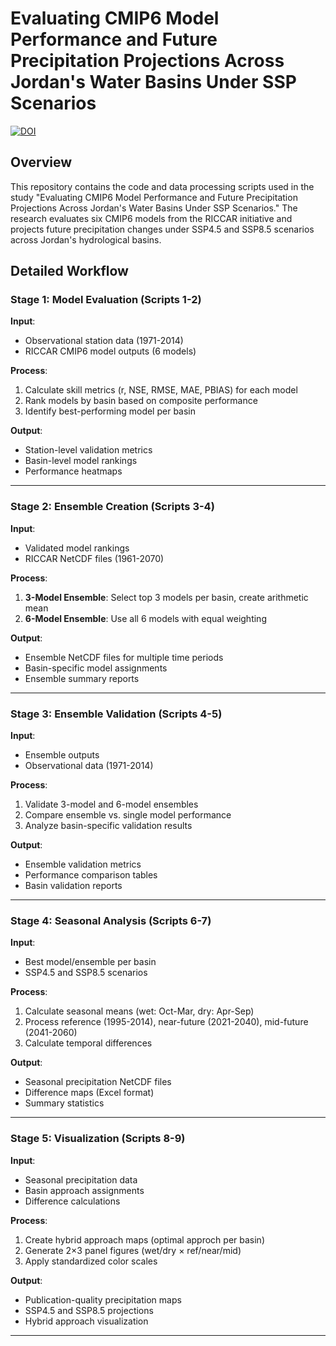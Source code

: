 # Evaluating CMIP6 Model Performance and Future Precipitation Projections Across Jordan's Water Basins Under SSP Scenarios

[![DOI](https://zenodo.org/badge/DOI/10.5281/zenodo.XXXXXXX.svg)](https://doi.org/10.5281/zenodo.XXXXXXX)

## Overview

This repository contains the code and data processing scripts used in the study "Evaluating CMIP6 Model Performance and Future Precipitation Projections Across Jordan's Water Basins Under SSP Scenarios." The research evaluates six CMIP6 models from the RICCAR initiative and projects future precipitation changes under SSP4.5 and SSP8.5 scenarios across Jordan's hydrological basins.


## Detailed Workflow

### Stage 1: Model Evaluation (Scripts 1-2)
**Input**: 
- Observational station data (1971-2014)
- RICCAR CMIP6 model outputs (6 models)

**Process**:
1. Calculate skill metrics (r, NSE, RMSE, MAE, PBIAS) for each model
2. Rank models by basin based on composite performance
3. Identify best-performing model per basin

**Output**:
- Station-level validation metrics
- Basin-level model rankings
- Performance heatmaps

---

### Stage 2: Ensemble Creation (Scripts 3-4)
**Input**: 
- Validated model rankings
- RICCAR NetCDF files (1961-2070)

**Process**:
1. **3-Model Ensemble**: Select top 3 models per basin, create arithmetic mean
2. **6-Model Ensemble**: Use all 6 models with equal weighting

**Output**:
- Ensemble NetCDF files for multiple time periods
- Basin-specific model assignments
- Ensemble summary reports

---

### Stage 3: Ensemble Validation (Scripts 4-5)
**Input**: 
- Ensemble outputs
- Observational data (1971-2014)

**Process**:
1. Validate 3-model and 6-model ensembles
2. Compare ensemble vs. single model performance
3. Analyze basin-specific validation results

**Output**:
- Ensemble validation metrics
- Performance comparison tables
- Basin validation reports

---

### Stage 4: Seasonal Analysis (Scripts 6-7)
**Input**: 
- Best model/ensemble per basin
- SSP4.5 and SSP8.5 scenarios

**Process**:
1. Calculate seasonal means (wet: Oct-Mar, dry: Apr-Sep)
2. Process reference (1995-2014), near-future (2021-2040), mid-future (2041-2060)
3. Calculate temporal differences

**Output**:
- Seasonal precipitation NetCDF files
- Difference maps (Excel format)
- Summary statistics

---

### Stage 5: Visualization (Scripts 8-9)
**Input**: 
- Seasonal precipitation data
- Basin approach assignments
- Difference calculations

**Process**:
1. Create hybrid approach maps (optimal approch per basin)
2. Generate 2×3 panel figures (wet/dry × ref/near/mid)
3. Apply standardized color scales

**Output**:
- Publication-quality precipitation maps
- SSP4.5 and SSP8.5 projections
- Hybrid approach visualization

---


